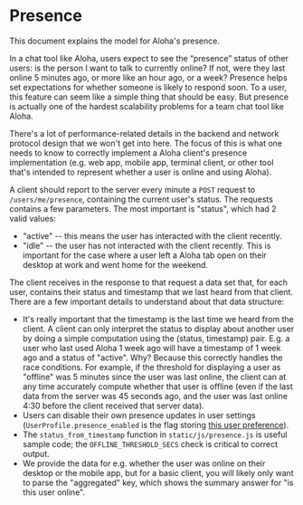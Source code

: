 # Presence

This document explains the model for Aloha's presence.

In a chat tool like Aloha, users expect to see the “presence” status
of other users: is the person I want to talk to currently online? If
not, were they last online 5 minutes ago, or more like an hour ago, or
a week? Presence helps set expectations for whether someone is likely
to respond soon. To a user, this feature can seem like a simple thing
that should be easy. But presence is actually one of the hardest
scalability problems for a team chat tool like Aloha.

There's a lot of performance-related details in the backend and
network protocol design that we won't get into here. The focus of
this is what one needs to know to correctly implement a Aloha client's
presence implementation (e.g. web app, mobile app, terminal client, or
other tool that's intended to represent whether a user is online and
using Aloha).

A client should report to the server every minute a `POST` request to
`/users/me/presence`, containing the current user's status. The
requests contains a few parameters. The most important is "status",
which had 2 valid values:

- "active" -- this means the user has interacted with the client
  recently.
- "idle" -- the user has not interacted with the client recently.
  This is important for the case where a user left a Aloha tab open on
  their desktop at work and went home for the weekend.

The client receives in the response to that request a data set that,
for each user, contains their status and timestamp that we last heard
from that client. There are a few important details to understand
about that data structure:

- It's really important that the timestamp is the last time we heard
  from the client. A client can only interpret the status to display
  about another user by doing a simple computation using the (status,
  timestamp) pair. E.g. a user who last used Aloha 1 week ago will
  have a timestamp of 1 week ago and a status of "active". Why?
  Because this correctly handles the race conditions. For example, if
  the threshold for displaying a user as "offline" was 5 minutes
  since the user was last online, the client can at any time
  accurately compute whether that user is offline (even if the last
  data from the server was 45 seconds ago, and the user was last
  online 4:30 before the client received that server data).
- Users can disable their own presence updates in user settings
  (`UserProfile.presence_enabled` is the flag storing [this user
  preference](https://zulip.com/help/status-and-availability#disable-updating-availability)).
- The `status_from_timestamp` function in `static/js/presence.js` is
  useful sample code; the `OFFLINE_THRESHOLD_SECS` check is critical
  to correct output.
- We provide the data for e.g. whether the user was online on their
  desktop or the mobile app, but for a basic client, you will likely
  only want to parse the "aggregated" key, which shows the summary
  answer for "is this user online".
